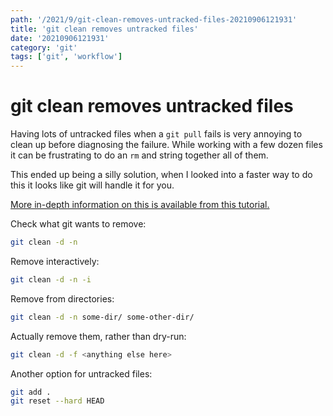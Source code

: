 ```yaml
---
path: '/2021/9/git-clean-removes-untracked-files-20210906121931'
title: 'git clean removes untracked files'
date: '20210906121931'
category: 'git'
tags: ['git', 'workflow']
---
```


# git clean removes untracked files
Having lots of untracked files when a `git pull` fails is very annoying to clean
up before diagnosing the failure. While working with a few dozen files it can
be frustrating to do an `rm` and string together all of them.

This ended up being a silly solution, when I looked into a faster way to do
this it looks like git will handle it for you.

[More in-depth information on this is available from this tutorial.](https://linuxize.com/post/how-to-remove-untracked-files-in-git/)

Check what git wants to remove:

```bash
git clean -d -n
```

Remove interactively:

```bash
git clean -d -n -i
```

Remove from directories:

```bash
git clean -d -n some-dir/ some-other-dir/
```

Actually remove them, rather than dry-run:

```bash
git clean -d -f <anything else here>
```

Another option for untracked files:
```bash
git add .
git reset --hard HEAD
```

